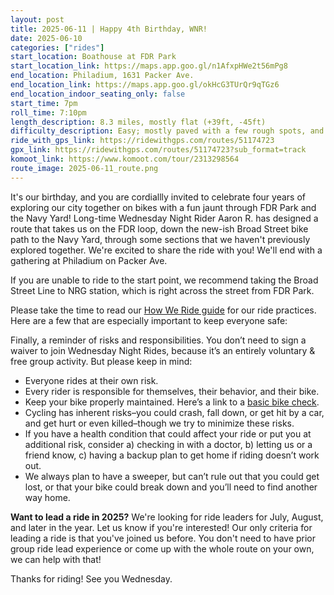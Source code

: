 ```yaml
---
layout: post
title: 2025-06-11 | Happy 4th Birthday, WNR!
date: 2025-06-10
categories: ["rides"]
start_location: Boathouse at FDR Park
start_location_link: https://maps.app.goo.gl/n1AfxpHWe2t56mPg8
end_location: Philadium, 1631 Packer Ave.
end_location_link: https://maps.app.goo.gl/okHcG3TUrQr9qTGz6
end_location_indoor_seating_only: false
start_time: 7pm
roll_time: 7:10pm
length_description: 8.3 miles, mostly flat (+39ft, -45ft)
difficulty_description: Easy; mostly paved with a few rough spots, and some very short packed gravel sections. This route can be ridden on any bike!
ride_with_gps_link: https://ridewithgps.com/routes/51174723
gpx_link: https://ridewithgps.com/routes/51174723?sub_format=track
komoot_link: https://www.komoot.com/tour/2313298564
route_image: 2025-06-11_route.png
---
```


It's our birthday, and you are cordiallly invited to celebrate four years of exploring our city together on bikes with a fun jaunt through FDR Park and the Navy Yard! Long-time Wednesday Night Rider Aaron R. has designed a route that takes us on the FDR loop, down the new-ish Broad Street bike path to the Navy Yard, through some sections that we haven't previously explored together. We're excited to share the ride with you! We'll end with a gathering at Philadium on Packer Ave.

If you are unable to ride to the start point, we recommend taking the Broad Street Line to NRG station, which is right across the street from FDR Park.

Please take the time to read our [How We Ride guide](/how-we-ride) for our ride practices. Here are a few that are especially important to keep everyone safe:

Finally, a reminder of risks and responsibilities. You don’t need to sign a waiver to join Wednesday Night Rides, because it’s an entirely voluntary & free group activity. But please keep in mind:

* Everyone rides at their own risk.
* Every rider is responsible for themselves, their behavior, and their bike.
* Keep your bike properly maintained. Here’s a link to a [basic bike check](https://bikepgh.org/2017/03/09/bike-video-abc-quick-check/).
* Cycling has inherent risks–you could crash, fall down, or get hit by a car, and get hurt or even killed–though we try to minimize these risks.
* If you have a health condition that could affect your ride or put you at additional risk, consider a) checking in with a doctor, b) letting us or a friend know, c) having a backup plan to get home if riding doesn’t work out.
* We always plan to have a sweeper, but can’t rule out that you could get lost, or that your bike could break down and you’ll need to find another way home.

**Want to lead a ride in 2025?** We're looking for ride leaders for July, August, and later in the year. Let us know if you're interested! Our only criteria for leading a ride is that you've joined us before. You don't need to have prior group ride lead experience or come up with the whole route on your own, we can help with that!

Thanks for riding! See you Wednesday.
